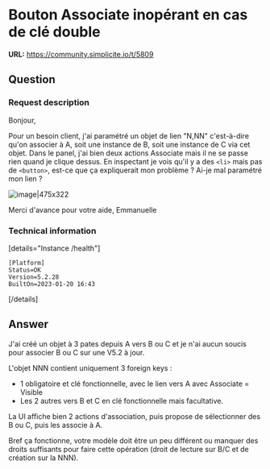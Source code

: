 # Bouton Associate inopérant en cas de clé double

**URL:** https://community.simplicite.io/t/5809

## Question
### Request description

Bonjour,

Pour un besoin client, j'ai paramétré un objet de lien "N,NN" c'est-à-dire qu'on associer à A, soit une instance de B, soit une instance de C via cet objet.
Dans le panel, j'ai bien deux actions Associate mais il ne se passe rien quand je clique dessus. En inspectant je vois qu'il y a des `<li>` mais pas de `<button>`, est-ce que ça expliquerait mon problème ? Ai-je mal paramétré mon lien ?

![image|475x322](upload://cW9eQoKwCvr437WvqsgvGUieMot.png)


Merci d'avance pour votre aide,
Emmanuelle


### Technical information

[details="Instance /health"]
```text
[Platform]
Status=OK
Version=5.2.28
BuiltOn=2023-01-20 16:43
```
[/details]

## Answer
J'ai créé un objet à 3 pates depuis A vers B ou C et je n'ai aucun soucis pour associer B ou C sur une V5.2 à jour.

L'objet NNN contient uniquement 3 foreign keys :
- 1 obligatoire et clé fonctionnelle, avec le lien vers A avec Associate = Visible
- Les 2 autres vers B et C en clé fonctionnelle mais facultative.


La UI affiche bien 2 actions d'association, puis propose de sélectionner des B ou C, puis les associe à A.

Bref ça fonctionne, votre modèle doit être un peu différent ou manquer des droits suffisants pour faire cette opération (droit de lecture sur B/C et de création sur la NNN).
